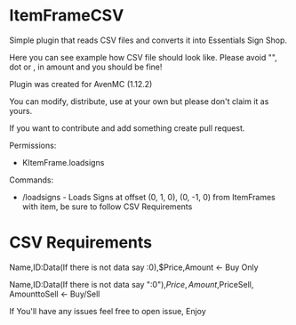 # ItemFrameCSV

Simple plugin that reads CSV files and converts it into Essentials Sign Shop.

Here you can see example how CSV file should look like.
Please avoid "", dot or , in amount and you should be fine!

Plugin was created for AvenMC (1.12.2)

You can modify, distribute, use at your own
but please don't claim it as yours.

If you want to contribute and add something create pull request.

Permissions:
- KItemFrame.loadsigns

Commands:
- /loadsigns - Loads Signs at offset (0, 1, 0), (0, -1, 0) from ItemFrames with item, be sure to follow CSV Requirements
                                        
# CSV Requirements
Name,ID:Data(If there is not data say :0),$Price,Amount   <- Buy Only


Name,ID:Data(If there is not data say ":0"),$Price,Amount,$PriceSell, AmounttoSell <- Buy/Sell

If You'll have any issues feel free to open issue, Enjoy 
